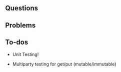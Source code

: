## Questions


## Problems


## To-dos


   - Unit Testing!

   - Multiparty testing for get/put (mutable/immutable)

